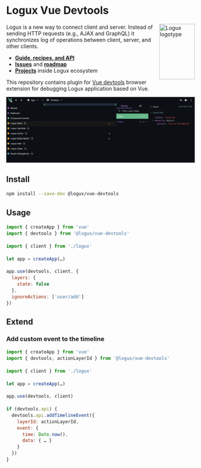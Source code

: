# Logux Vue Devtools

<img align="right" width="95" height="148" title="Logux logotype"
     src="https://logux.org/branding/logotype.svg">

Logux is a new way to connect client and server. Instead of sending
HTTP requests (e.g., AJAX and GraphQL) it synchronizes log of operations
between client, server, and other clients.

* **[Guide, recipes, and API](https://logux.org/)**
* **[Issues](https://github.com/logux/logux/issues)**
  and **[roadmap](https://github.com/orgs/logux/projects/1)**
* **[Projects](https://logux.org/guide/architecture/parts/)**
  inside Logux ecosystem

This repository contains plugin for [Vue devtools](https://github.com/vuejs/vue-devtools) browser extension
for debugging Logux application based on Vue.

<p align="center">
  <img src="img/screenshot.jpg" alt="Logux Vue Devtools screenshot in Chrome" width="720">
</p>

## Install

```sh
npm install --save-dev @logux/vue-devtools
```


## Usage

```js
import { createApp } from 'vue'
import { devtools } from '@logux/vue-devtools'

import { client } from './logux'

let app = createApp(…)

app.use(devtools, client, {
  layers: {
    state: false
  },
  ignoreActions: ['user/add']
})
```

## Extend

### Add custom event to the timeline

```js
import { createApp } from 'vue'
import { devtools, actionLayerId } from '@logux/vue-devtools'

import { client } from './logux'

let app = createApp(…)

app.use(devtools, client)

if (devtools.api) {
  devtools.api.addTimelineEvent({
    layerId: actionLayerId,
    event: {
      time: Date.now(),
      data: { … }
    }
  })
}
```
